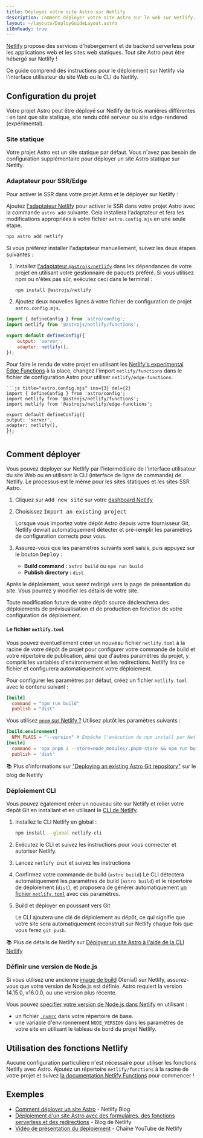 ```yaml
---
title: Déployez votre site Astro sur Netlify
description: Comment déployer votre site Astro sur le web sur Netlify.
layout: ~/layouts/DeployGuideLayout.astro
i18nReady: true
---
```

[Netlify](https://netlify.com) propose des services d'hébergement et de backend serverless pour les applications web et les sites web statiques. Tout site Astro peut être hébergé sur Netlify ! 

Ce guide comprend des instructions pour le déploiement sur Netlify via l'interface utilisateur du site Web ou le CLI de Netlify.

## Configuration du projet

Votre projet Astro peut être déployé sur Netlify de trois manières différentes : en tant que site statique, site rendu côté serveur ou site edge-rendered (expérimental).

### Site statique

Votre projet Astro est un site statique par défaut. Vous n'avez pas besoin de configuration supplémentaire pour déployer un site Astro statique sur Netlify.

### Adaptateur pour SSR/Edge

Pour activer le SSR dans votre projet Astro et le déployer sur Netlify :

Ajoutez [l'adaptateur Netlify](/fr/guides/integrations-guide/netlify/) pour activer le SSR dans votre projet Astro avec la commande `astro add` suivante. Cela installera l'adaptateur et fera les modifications appropriées à votre fichier `astro.config.mjs` en une seule étape.

```bash
npx astro add netlify
```

Si vous préférez installer l'adaptateur manuellement, suivez les deux étapes suivantes :

1. Installez [l'adaptateur `@astrojs/netlify`](https://github.com/withastro/astro/tree/main/packages/integrations/netlify) dans les dépendances de votre projet en utilisant votre gestionnaire de paquets préféré. Si vous utilisez npm ou n'êtes pas sûr, exécutez ceci dans le terminal :

    ```bash
    npm install @astrojs/netlify
    ```

1. Ajoutez deux nouvelles lignes à votre fichier de configuration de projet `astro.config.mjs`.

```js title="astro.config.mjs" ins={2, 5-6}
import { defineConfig } from 'astro/config';
import netlify from '@astrojs/netlify/functions';

export default defineConfig({
    output: 'server',
    adapter: netlify(),
});
```

Pour faire le rendu de votre projet en utilisant les [Netlify's experimental Edge Functions](https://docs.netlify.com/netlify-labs/experimental-features/edge-functions/#app) à la place, changez l'import `netlify/functions` dans le fichier de configuration Astro pour utiliser `netlify/edge-functions`.

    ```js title="astro.config.mjs" ins={3} del={2}
    import { defineConfig } from 'astro/config';
    import netlify from '@astrojs/netlify/functions';
    import netlify from '@astrojs/netlify/edge-functions';

    export default defineConfig({
    output: 'server',
    adapter: netlify(),
    });
    ```

## Comment déployer

Vous pouvez déployer sur Netlify par l'intermédiaire de l'interface utilisateur du site Web ou en utilisant la CLI (interface de ligne de commande) de Netlify. Le processus est le même pour les sites statiques et les sites SSR Astro.

1. Cliquez sur <kbd>Add new site</kbd> sur votre [dashboard Netlify](https://app.netlify.com/)

2. Choisissez <kbd>Import an existing project</kbd>

   Lorsque vous importez votre dépôt Astro depuis votre fournisseur Git, Netlify devrait automatiquement détecter et pré-remplir les paramètres de configuration corrects pour vous.

2. Assurez-vous que les paramètres suivants sont saisis, puis appuyez sur le bouton <kbd>Deploy</kbd> :

    - **Build command :** `astro build` ou `npm run build`
    - **Publish directory :** `dist`

 Après le déploiement, vous serez redirigé vers la page de présentation du site. Vous pourrez y modifier les détails de votre site.

 Toute modification future de votre dépôt source déclenchera des déploiements de prévisualisation et de production en fonction de votre configuration de déploiement.

 #### Le fichier `netlify.toml`

 Vous pouvez éventuellement créer un nouveau fichier `netlify.toml` à la racine de votre dépôt de projet pour configurer votre commande de build et votre répertoire de publication, ainsi que d'autres paramètres du projet, y compris les variables d'environnement et les redirections. Netlify lira ce fichier et configurera automatiquement votre déploiement.

 Pour configurer les paramètres par défaut, créez un fichier `netlify.toml` avec le contenu suivant :
    
```toml
[build]
  command = "npm run build"
  publish = "dist"
```

Vous utilisez [`pnpm` sur Netlify ?](https://answers.netlify.com/t/using-pnpm-and-pnpm-workspaces/2759) Utilisez plutôt les paramètres suivants :

```toml
[build.environment]
  NPM_FLAGS = "--version" # Empêche l'exécution de npm install par Netlify
[build]
  command = 'npx pnpm i --store=node_modules/.pnpm-store && npm run build'
  publish = 'dist'
```

📚 Plus d'informations sur ["Deploying an existing Astro Git repository"](https://www.netlify.com/blog/how-to-deploy-astro/#deploy-an-existing-git-repository-to-netlify) sur le blog de Netlify

### Déploiement CLI

Vous pouvez également créer un nouveau site sur Netlify et relier votre dépôt Git en installant et en utilisant le [CLI de Netlify](https://cli.netlify.com/).

1. Installez le CLI Netlify en global : 
   
    ```bash
    npm install --global netlify-cli
    ```
2. Exécutez le CLI et suivez les instructions pour vous connecter et autoriser Netlify.
3. Lancez `netlify init` et suivez les instructions
4. Confirmez votre commande de build (`astro build`)
    Le CLI détectera automatiquement les paramètres de build (`astro build`) et le répertoire de déploiement (`dist`), et proposera de générer automatiquement [un fichier `netlify.toml`](#le-fichier-netlifytoml) avec ces paramètres. 
5. Build et déployer en poussant vers Git
   
   Le CLI ajoutera une clé de déploiement au dépôt, ce qui signifie que votre site sera automatiquement reconstruit sur Netlify chaque fois que vous ferez `git push`.

📚 Plus de détails de Netlify sur [Déployer un site Astro à l'aide de la CLI Netlify](https://www.netlify.com/blog/how-to-deploy-astro/#link-your-astro-project-and-deploy-using-the-netlify-cli)

### Définir une version de Node.js

Si vous utilisez une ancienne [image de build](https://docs.netlify.com/configure-builds/get-started/#build-image-selection) (Xenial) sur Netlify, assurez-vous que votre version de Node.js est définie. Astro requiert la version 14.15.0, v16.0.0, ou une version plus récente.

Vous pouvez [spécifier votre version de Node.js dans Netlify](https://docs.netlify.com/configure-builds/manage-dependencies/#node-js-and-javascript) en utilisant :
- un fichier [`.nvmrc`](https://github.com/nvm-sh/nvm#nvmrc) dans votre répertoire de base.
- une variable d'environnement `NODE_VERSION` dans les paramètres de votre site en utilisant le tableau de bord du projet Netlify.

## Utilisation des fonctions Netlify

Aucune configuration particulière n'est nécessaire pour utiliser les fonctions Netlify avec Astro. Ajoutez un répertoire `netlify/functions` à la racine de votre projet et suivez [la documentation Netlify Functions](https://docs.netlify.com/functions/overview/) pour commencer !

## Exemples

- [Comment déployer un site Astro](https://www.netlify.com/blog/how-to-deploy-astro/) - Netlify Blog
- [Déploiement d'un site Astro avec des formulaires, des fonctions serverless et des redirections](https://www.netlify.com/blog/deploy-an-astro-site-with-forms-serverless-functions-and-redirects/) - Blog de Netlify
- [Vidéo de présentation du déploiement](https://youtu.be/GrSLYq6ZTes) - Chaîne YouTube de Netlify